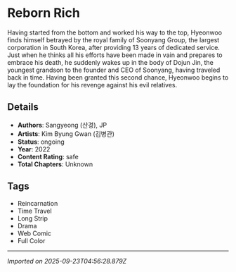 # Reborn Rich

Having started from the bottom and worked his way to the top, Hyeonwoo finds himself betrayed by the royal family of Soonyang Group, the largest corporation in South Korea, after providing 13 years of dedicated service. Just when he thinks all his efforts have been made in vain and prepares to embrace his death, he suddenly wakes up in the body of Dojun Jin, the youngest grandson to the founder and CEO of Soonyang, having traveled back in time. Having been granted this second chance, Hyeonwoo begins to lay the foundation for his revenge against his evil relatives.

## Details
- **Authors**: Sangyeong (산경), JP
- **Artists**: Kim Byung Gwan (김병관)
- **Status**: ongoing
- **Year**: 2022
- **Content Rating**: safe
- **Total Chapters**: Unknown

## Tags
- Reincarnation
- Time Travel
- Long Strip
- Drama
- Web Comic
- Full Color

---
*Imported on 2025-09-23T04:56:28.879Z*
